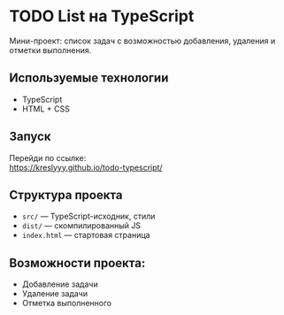 # TODO List на TypeScript

Мини-проект: список задач с возможностью добавления, удаления и отметки выполнения.

## Используемые технологии
- TypeScript
- HTML + CSS

## Запуск
Перейди по ссылке:  
https://kreslyyy.github.io/todo-typescript/

## Структура проекта
- `src/` — TypeScript-исходник, стили
- `dist/` — скомпилированный JS
- `index.html` — стартовая страница

## Возможности проекта:
- Добавление задачи
- Удаление задачи
- Отметка выполненного
